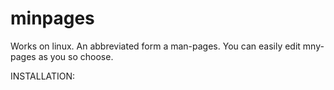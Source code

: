 minpages
=========

Works on linux. An abbreviated form a man-pages. 
You can easily edit mny-pages as you so choose.


INSTALLATION:

